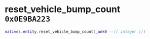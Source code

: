 # reset_vehicle_bump_count `0x0E9BA223`

```lua
natives.entity.reset_vehicle_bump_count(_unk0 --[[ integer ]])
```